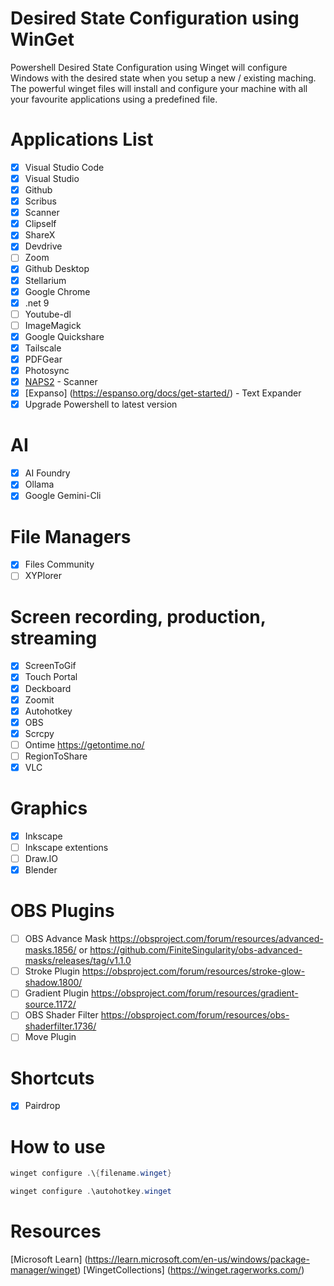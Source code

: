 # Desired State Configuration using WinGet

Powershell Desired State Configuration using Winget will configure Windows with the desired state when you setup a new / existing maching. The powerful winget files will install and configure your machine with all your favourite applications using a predefined file.

# Applications List

- [x] Visual Studio Code
- [x] Visual Studio
- [x] Github
- [x] Scribus
- [x] Scanner
- [x] Clipself
- [x] ShareX
- [x] Devdrive
- [ ] Zoom
- [x] Github Desktop
- [x] Stellarium
- [x] Google Chrome
- [x] .net 9
- [ ] Youtube-dl
- [ ] ImageMagick
- [x] Google Quickshare
- [x] Tailscale
- [x] PDFGear
- [x] Photosync
- [x] [NAPS2](https://www.naps2.com/) - Scanner
- [x] [Expanso] (https://espanso.org/docs/get-started/) - Text Expander
- [x] Upgrade Powershell to latest version

# AI
- [x] AI Foundry
- [x] Ollama
- [x] Google Gemini-Cli

# File Managers
- [x] Files Community
- [ ] XYPlorer

# Screen recording, production, streaming

- [x] ScreenToGif
- [x] Touch Portal
- [x] Deckboard
- [x] Zoomit
- [x] Autohotkey
- [x] OBS
- [x] Scrcpy
- [ ] Ontime https://getontime.no/
- [ ] RegionToShare
- [x] VLC

# Graphics

- [x] Inkscape
- [ ] Inkscape extentions
- [ ] Draw.IO
- [x] Blender
# OBS Plugins

- [ ] OBS Advance Mask https://obsproject.com/forum/resources/advanced-masks.1856/ or https://github.com/FiniteSingularity/obs-advanced-masks/releases/tag/v1.1.0
- [ ] Stroke Plugin https://obsproject.com/forum/resources/stroke-glow-shadow.1800/
- [ ] Gradient Plugin https://obsproject.com/forum/resources/gradient-source.1172/
- [ ] OBS Shader Filter https://obsproject.com/forum/resources/obs-shaderfilter.1736/
- [ ] Move Plugin

# Shortcuts

- [x] Pairdrop

# How to use

```powershell
winget configure .\{filename.winget}

winget configure .\autohotkey.winget
```

# Resources

[Microsoft Learn] (https://learn.microsoft.com/en-us/windows/package-manager/winget)
[WingetCollections] (https://winget.ragerworks.com/)